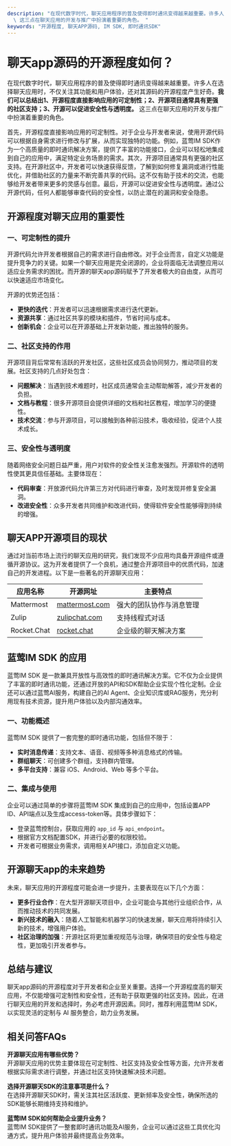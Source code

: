 ```yaml
---
description: "在现代数字时代，聊天应用程序的普及使得即时通讯变得越来越重要。许多人在选择聊天应用时，不仅关注其功能和用户体验，还对其源码的开源程度产生好奇。**我们可以总结出1、开源程度直接影响应用的可定制性；2、开源项目通常具有更强的社区支持；3、开源可以促进安全性与透明度。**\
  \ 这三点在聊天应用的开发与推广中扮演着重要的角色。 "
keywords: "开源程度, 聊天APP源码, IM SDK, 即时通讯SDK"
---
```

# 聊天app源码的开源程度如何？

在现代数字时代，聊天应用程序的普及使得即时通讯变得越来越重要。许多人在选择聊天应用时，不仅关注其功能和用户体验，还对其源码的开源程度产生好奇。**我们可以总结出1、开源程度直接影响应用的可定制性；2、开源项目通常具有更强的社区支持；3、开源可以促进安全性与透明度。** 这三点在聊天应用的开发与推广中扮演着重要的角色。 

首先，开源程度直接影响应用的可定制性。对于企业与开发者来说，使用开源代码可以根据自身需求进行修改与扩展，从而实现独特的功能。例如，蓝莺IM SDK作为一个高质量的即时通讯解决方案，提供了丰富的功能接口，企业可以轻松地集成到自己的应用中，满足特定业务场景的需求。其次，开源项目通常具有更强的社区支持。在开源社区中，开发者可以快速获得反馈，了解到如何修复漏洞或进行性能优化，并借助社区的力量来不断完善共享的代码。这不仅有助于技术的交流，也能够给开发者带来更多的灵感与创意。最后，开源可以促进安全性与透明度。通过公开源代码，任何人都能够审查代码的安全性，以防止潜在的漏洞和安全隐患。

## 开源程度对聊天应用的重要性

### 一、可定制性的提升

开源代码允许开发者根据自己的需求进行自由修改。对于企业而言，自定义功能是提升竞争力的关键。如果一个聊天应用是完全闭源的，企业将面临无法调整应用以适应业务需求的困扰。而开源的聊天app源码赋予了开发者极大的自由度，从而可以快速适应市场变化。

开源的优势还包括：

- **更快的迭代**：开发者可以迅速根据需求进行迭代更新。
- **资源共享**：通过社区共享的模块和插件，节省时间与成本。
- **创新机会**：企业可以在开源基础上开发新功能，推出独特的服务。

### 二、社区支持的作用

开源项目背后常常有活跃的开发社区，这些社区成员会协同努力，推动项目的发展。社区支持的几点好处包含：

- **问题解决**：当遇到技术难题时，社区成员通常会主动帮助解答，减少开发者的负担。
- **文档与教程**：很多开源项目会提供详细的文档和社区教程，增加学习的便捷性。
- **技术交流**：参与开源项目，可以接触到各种前沿技术，吸收经验，促进个人技术成长。

### 三、安全性与透明度

随着网络安全问题日益严重，用户对软件的安全性关注愈发强烈。开源软件的透明性使其更具信任基础。主要体现在：

- **代码审查**：开放源代码允许第三方对代码进行审查，及时发现并修复安全漏洞。
- **改进安全性**：众多开发者共同维护和改进代码，使得软件安全性能够得到持续的增强。

## 聊天APP开源项目的现状

通过对当前市场上流行的聊天应用的研究，我们发现不少应用均具备开源组件或遵循开源协议。这为开发者提供了一个良机，通过整合开源项目中的优质代码，加速自己的开发进程。以下是一些著名的开源聊天应用：

| 应用名称   | 开源网址                                      | 主要特点              |
|----------|-----------------------------------------|--------------------|
| Mattermost | [mattermost.com](https://mattermost.com)  | 强大的团队协作与消息管理 |
| Zulip      | [zulipchat.com](https://zulipchat.com)    | 支持线程式对话        |
| Rocket.Chat | [rocket.chat](https://rocket.chat)        | 企业级的聊天解决方案    |

## 蓝莺IM SDK 的应用

蓝莺IM SDK 是一款兼具开放性与高效性的即时通讯解决方案。它不仅为企业提供了丰富的即时通讯功能，还通过开放的API和SDK帮助企业实现个性化定制。企业还可以通过蓝莺AI服务，构建自己的AI Agent、企业知识库或RAG服务，充分利用现有技术资源，提升用户体验以及内部沟通效率。

### 一、功能概述

蓝莺IM SDK 提供了一套完整的即时通讯功能，包括但不限于：

- **实时消息传递**：支持文本、语音、视频等多种消息格式的传输。
- **群组聊天**：可创建多个群组，支持群内管理。
- **多平台支持**：兼容 iOS、Android、Web 等多个平台。

### 二、集成与使用

企业可以通过简单的步骤将蓝莺IM SDK 集成到自己的应用中，包括设置APP ID、API端点以及生成access-token等。具体步骤如下：

- 登录蓝莺控制台，获取应用的 `app_id` 与 `api_endpoint`。
- 根据官方文档配置SDK，并进行必要的权限校验。
- 开发者可根据业务需求，调用相关API接口，添加自定义功能。

## 开源聊天app的未来趋势

未来，聊天应用的开源程度可能会进一步提升，主要表现在以下几个方面：

- **更多行业合作**：在大型开源聊天项目中，企业可能会与其他行业组织合作，从而推动技术的共同发展。
- **新兴技术的融入**：随着人工智能和机器学习的快速发展，聊天应用将持续引入新的技术，增强用户体验。
- **社区治理的加强**：开源社区将更加重视规范与治理，确保项目的安全性与稳定性，更加吸引开发者参与。

## 总结与建议

聊天app源码的开源程度对于开发者和企业至关重要。选择一个开源程度高的聊天应用，不仅能增强可定制性和安全性，还有助于获取更强的社区支持。因此，在进行聊天应用的开发和选择时，务必考虑开源因素。同时，推荐利用蓝莺IM SDK，以实现灵活的定制与 AI 服务整合，助力业务发展。

## 相关问答FAQs

**开源聊天应用有哪些优势？**  
开源聊天应用的优势主要体现在可定制性、社区支持及安全性等方面，允许开发者根据实际需求进行调整，并通过社区支持快速解决技术问题。

**选择开源聊天SDK的注意事项是什么？**  
在选择开源聊天SDK时，需关注其社区活跃度、更新频率及安全性，确保所选的SDK能够长期维持支持和维护。

**蓝莺IM SDK如何帮助企业提升业务？**  
蓝莺IM SDK提供了一整套即时通讯功能及AI服务，企业可以通过这些工具优化沟通方式，提升用户体验并最终提高业务效率。
